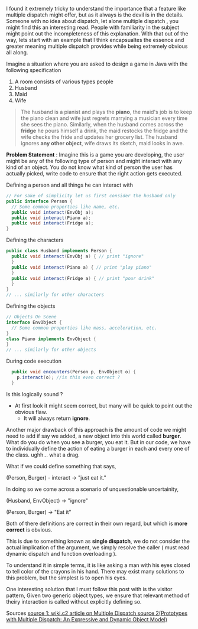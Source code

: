 I found it extremely tricky to understand the importance that a feature like 
multiple dispatch might offer, but as it always is the devil is in the details.
Someone with no idea about dispatch, let alone multiple dispatch 
, you might find this an interesting read. People with familiarity in the subject might point out the 
incompleteness of this explanation.
With that out of the way, lets start with an example that I think encapsualtes the essence and 
greater meaning multiple dispatch provides while being extremely obvious all along.

Imagine a situation where you are asked to design a game in Java with the following 
specification

1. A room consists of various types people 
  1. Husband
  2. Maid
  3. Wife

> The husband is a pianist and plays the **piano**, the maid's job is to keep the piano clean and wife 
> just regrets marrying a musician every time she sees the piano.
> Similarly, when the husband comes across the **fridge** he pours himself a drink, the maid restocks the 
> fridge and the wife checks the fride and updates her grocery list.
> The husband ignores __any other object__, wife draws its sketch, maid looks in awe.

__Problem Statement__ : Imagine this is a game you are developing, the user might be any of the following 
type of person and might interact with any kind of an object. You do not know what kind of person the user has actually picked, write code to ensure that the right action gets executed. 


Defining a person and all things he can interact with

```java
// For sake of simplicity let us first consider the husband only
public interface Person {
  // Some common properties like name, etc.
  public void interact(EnvObj a);
  public void interact(Piano a);
  public void interact(Fridge a);
}
```

Defining the characters

```java
public class Husband implements Person {
  public void interact(EnvObj a) { // print "ignore" 
  }
  public void interact(Piano a) { // print "play piano"
  }
  public void interact(Fridge a) { // print "pour drink"
  }
}
// ... similarly for other characters
```
Defining the objects

```java
// Objects On Scene
interface EnvObject {
  // Some common properties like mass, acceleration, etc.
}
class Piano implements EnvObject {
}
// ... similarly for other objects
```

During code execution
``` java
  public void encounters(Person p, EnvObject o) {
    p.interact(o); //is this even correct ?
  }
```

Is this logically sound ?
- At first look it might seem correct, but many will be quick to point out the obvious flaw.
  - It will always return **ignore**.

Another major drawback of this approach is the amount of code we might need to add if say we added,
a new object into this world called **burger**.
What do you do when you see a burger, you eat it.
But in our code, we have to individually define the action of eating a burger in each and every one of 
the class. ughh... what a drag.

What if we could define something that says,

(Person, Burger) - interact -> "just eat it."

In doing so we come across a scenario of unquestionable uncertainity,

(Husband, EnvObject) -> "ignore"

(Person, Burger) -> "Eat it"

Both of there definitions are correct in their own regard, but which is __more correct__ is obvious.

This is due to something known as __single dispatch__, we do not consider the 
actual implication of the argument, we simply resolve the caller ( must read dynamic dispatch and function overloading ).

To understand it in simple terms, it is like asking a man with his eyes closed to tell color of the 
crayons in his hand. There may exist many solutions to this problem, but the simplest is to open his eyes.

One interesting solution that I must follow this post with is the visitor pattern, 
Given two generic object types, we ensure that relevant method of theiry interaction is called without explicitly defining so.

Sources
[source 1: wiki.c2 article on Multiple Dispatch ](https://wiki.c2.com/?MultipleDispatch)
[source 2(Prototypes with Multiple Dispatch: An Expressive and Dynamic Object Model) ](https://www.cs.cmu.edu/~aldrich/papers/ecoop05pmd.pdf)